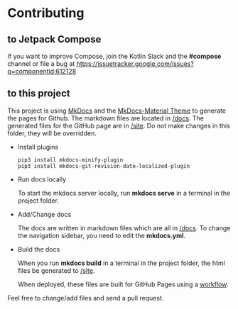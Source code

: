 # Contributing

## to Jetpack Compose
If you want to improve Compose, join the Kotlin Slack and the **#compose** channel or file a bug at https://issuetracker.google.com/issues?q=componentid:612128

## to this project
This project is using [MkDocs](https://www.mkdocs.org/) and the [MkDocs-Material Theme](https://squidfunk.github.io/mkdocs-material/) to generate the pages for Github.
The markdown files are located in [/docs](https://github.com/Foso/Jetpack-Compose-Playground/tree/master/docs).
The generated files for the GitHub page are in [/site](https://github.com/Foso/Jetpack-Compose-Playground/tree/master/.github/workflows/gh-pages.yml#L32). Do not make changes in this folder, they will be overridden.

* Install plugins

    ```
    pip3 install mkdocs-minify-plugin
    pip3 install mkdocs-git-revision-date-localized-plugin
    ```

* Run docs locally

    To start the mkdocs server locally, run **mkdocs serve** in a terminal in the project folder.


* Add/Change docs

    The docs are written in markdown files which are all in [/docs](https://github.com/Foso/Jetpack-Compose-Playground/tree/master/docs). To change the navigation sidebar, you need to edit the **mkdocs.yml**.

* Build the docs

    When you run **mkdocs build** in a terminal in the project folder, the html files be generated to [/site](https://github.com/Foso/Jetpack-Compose-Playground/tree/master/docs).

    When deployed, these files are built for GitHub Pages using a [workflow](https://github.com/Foso/Jetpack-Compose-Playground/actions).


Feel free to change/add files and send a pull request.
